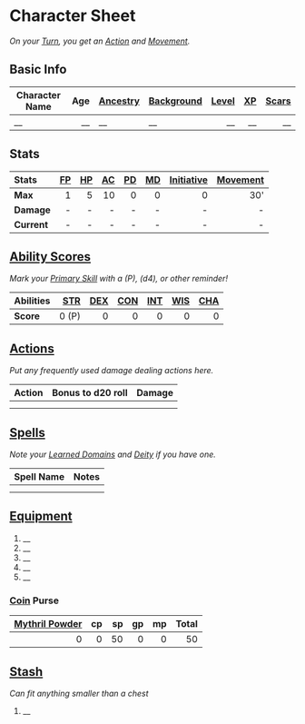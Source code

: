 # Character Sheet

*On your [Turn](../Game%20Procedures/Core%20Procedures/Turn.md), you get an [Action](../Game%20Procedures/Core%20Procedures/Action.md) and [Movement](../Game%20Procedures/Combat/Movement.md).*

## Basic Info

| Character Name | Age | [Ancestry](../Player%20Characters/Ancenstries/Ancestry.md) | [Background](../Player%20Characters/Backgrounds/Background.md) | [Level](../Player%20Characters/Derived%20Statistics/Level.md) | [XP](../Player%20Characters/Derived%20Statistics/Experience%20Points.md) | [Scars](../Player%20Characters/Derived%20Statistics/Scars.md) |
| -------------- | --: | :--------------------------------------------------------- | :------------------------------------------------------------- | ------------------------------------------------------------: | -----------------------------------------------------------------------: | ------------------------------------------------------------: |
| __             |  __ | __                                                         | __                                                             |                                                            __ |                                                                       __ |                                                            __ |

## Stats

| Stats       | [FP](../Player%20Characters/Derived%20Statistics/Fatigue%20Points.md) | [HP](../Player%20Characters/Derived%20Statistics/Health%20Points.md) | [AC](../Player%20Characters/Derived%20Statistics/Armor%20Class.md) | [PD](../Player%20Characters/Derived%20Statistics/Physical%20Defense.md) | [MD](../Player%20Characters/Derived%20Statistics/Mental%20Defense.md) | [Initiative](../Game%20Procedures/Combat/Initiative.md) | [Movement](../Game%20Procedures/Combat/Movement.md) |
| :---------- | --------------------------------------------------------------------: | -------------------------------------------------------------------: | -----------------------------------------------------------------: | ----------------------------------------------------------------------: | --------------------------------------------------------------------: | ------------------------------------------------------: | --------------------------------------------------: |
| **Max**     |                                                                     1 |                                                                    5 |                                                                 10 |                                                                       0 |                                                                     0 |                                                       0 |                                                 30' |
| **Damage**  |                                                                     - |                                                                    - |                                                                  - |                                                                       - |                                                                     - |                                                       - |                                                   - |
| **Current** |                                                                     - |                                                                    - |                                                                  - |                                                                       - |                                                                     - |                                                       - |                                                   - |

## [Ability Scores](../Player%20Characters/The%20Ability%20Scores/Ability%20Scores.md)

*Mark your [Primary Skill](../Player%20Characters/Backgrounds/Primary%20Skill.md) with a (P), (d4), or other reminder!*

| Abilities | [STR](../Player%20Characters/The%20Ability%20Scores/Strength.md) | [DEX](../Player%20Characters/The%20Ability%20Scores/Dexterity.md) | [CON](../Player%20Characters/The%20Ability%20Scores/Constitution.md) | [INT](../Player%20Characters/The%20Ability%20Scores/Intelligence.md) | [WIS](../Player%20Characters/The%20Ability%20Scores/Wisdom.md)<br> | [CHA](../Player%20Characters/The%20Ability%20Scores/Charisma.md)<br> |
| :-------- | ---------------------------------------------------------------: | ----------------------------------------------------------------: | -------------------------------------------------------------------: | -------------------------------------------------------------------: | -----------------------------------------------------------------: | -------------------------------------------------------------------: |
| **Score** |                                                            0 (P) |                                                                 0 |                                                                    0 |                                                                    0 |                                                                  0 |                                                                    0 |

## [Actions](../Game%20Procedures/Core%20Procedures/Action.md)

*Put any frequently used damage dealing actions here.*

| Action | Bonus to d20 roll | Damage |
| ------ | ----------------: | -----: |
|        |                   |        |
|        |                   |        |

## [Spells](../Magic/Spells.md)

*Note your [Learned Domains](../Magic/Spellcasting/Spell%20Learning/Learned%20Domains.md) and [Deity](../Magic/Deities.md) if you have one.*

| Spell Name | Notes |
| ---------- | ----- |
|            |       |
|            |       |

## [Equipment](../Player%20Characters/Derived%20Statistics/Equipment.md)

1. __
2. __
3. __
4. __
5. __

### [Coin](../Resources%20for%20GMs/Economy/Coins.md) Purse

| [Mythril Powder](../Magic/Spellcasting/Mythril.md) |  cp |  sp |  gp |  mp | Total |
| -------------------------------------------------: | --: | --: | --: | --: | ----: |
|                                                  0 |   0 |  50 |   0 |   0 |    50 |

## [Stash](../Player%20Characters/Derived%20Statistics/Stash.md)

*Can fit anything smaller than a chest*

1. __
